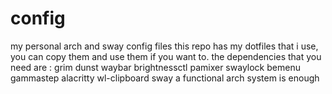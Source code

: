 # config
my personal arch and sway config files 
this repo has my dotfiles that i use, you can copy them and use them if you want to.
the dependencies that you need are : 
grim dunst waybar brightnessctl pamixer swaylock bemenu gammastep alacritty wl-clipboard sway
a functional arch system is enough
